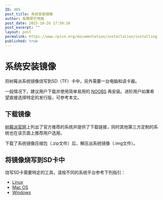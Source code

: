 ```yaml
---
ID: 405
post_title: 系统安装镜像
author: 有聰哥冇甩拖
post_date: 2015-10-26 17:50:26
post_excerpt: ""
layout: post
permalink: https://www.rpicn.org/documentation/installation/installing-images/readme-md/
published: true
---
```

# 系统安装镜像

将树莓派系统镜像烧写到SD（TF）卡中，另外需要一台电脑和读卡器。

一般情况下，建议用户下载并使用简单易用的 [NOOBS](../../noobs.md) 再安装。进阶用户如果希望直接选择特定的发行版，可参考本文。

## 下载镜像

<a href=”https://www.raspberrypi.org/downloads/” target=”_blank>树莓派官网</a>上列出了官方推荐的系统并提供了下载链接，同时其他第三方定制的系统也在该页面上推荐用户选用。

下载了系统镜像压缩包（.zip文件）后，解压出系统镜像（.img文件）。

##  将镜像烧写到SD卡中

烧写SD卡需要特定的工具，请按不同的系统平台参考下列指引：

- [Linux](../linux.md)
- [Mac OS](../mac.md)
- [Windows](../windows.md)
